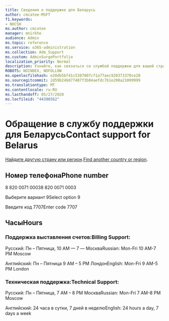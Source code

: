 ```yaml
---
title: Сведения о поддержке для Беларусь
author: cmcatee-MSFT
f1.keywords:
- NOCSH
ms.author: cmcatee
manager: mnirkhe
audience: Admin
ms.topic: reference
ms.service: o365-administration
ms.collection: Adm_Support
ms.custom: AdminSurgePortfolio
localization_priority: Normal
description: Узнайте, как связаться со службой поддержки для вашей страны или региона.
ROBOTS: NOINDEX, NOFOLLOW
ms.openlocfilehash: e20db5bf41c5387007cf1a77aec920373370ce20
ms.sourcegitcommit: 2d59b24b877487f3b84aefdc7b1e200a21009999
ms.translationtype: MT
ms.contentlocale: ru-RU
ms.lasthandoff: 05/27/2020
ms.locfileid: "44398562"
---
```

# <a name="contact-support-for-belarus"></a><span data-ttu-id="6c6fa-103">Обращение в службу поддержки для Беларусь</span><span class="sxs-lookup"><span data-stu-id="6c6fa-103">Contact support for Belarus</span></span>

<span data-ttu-id="6c6fa-104">[Найдите другую страну или регион](../contact-support-for-business-products.md).</span><span class="sxs-lookup"><span data-stu-id="6c6fa-104">[Find another country or region](../contact-support-for-business-products.md).</span></span>

## <a name="phone-number"></a><span data-ttu-id="6c6fa-105">Номер телефона</span><span class="sxs-lookup"><span data-stu-id="6c6fa-105">Phone number</span></span>
<span data-ttu-id="6c6fa-106">8 820 0071 0003</span><span class="sxs-lookup"><span data-stu-id="6c6fa-106">8 820 0071 0003</span></span>

<span data-ttu-id="6c6fa-107">Выберите вариант 9</span><span class="sxs-lookup"><span data-stu-id="6c6fa-107">Select option 9</span></span>

<span data-ttu-id="6c6fa-108">Введите код 7707</span><span class="sxs-lookup"><span data-stu-id="6c6fa-108">Enter code 7707</span></span>

## <a name="hours"></a><span data-ttu-id="6c6fa-109">Часы</span><span class="sxs-lookup"><span data-stu-id="6c6fa-109">Hours</span></span>
### <a name="billing-support"></a><span data-ttu-id="6c6fa-110">Поддержка выставления счетов:</span><span class="sxs-lookup"><span data-stu-id="6c6fa-110">Billing Support:</span></span>

<span data-ttu-id="6c6fa-111">Русский: Пн – Пятница, 10 AM — 7 — Москва</span><span class="sxs-lookup"><span data-stu-id="6c6fa-111">Russian: Mon-Fri 10 AM-7 PM Moscow</span></span>

<span data-ttu-id="6c6fa-112">Английский: Пн – Пятница 9 AM – 5 PM Лондон</span><span class="sxs-lookup"><span data-stu-id="6c6fa-112">English: Mon-Fri 9 AM-5 PM London</span></span>

### <a name="technical-support"></a><span data-ttu-id="6c6fa-113">Техническая поддержка:</span><span class="sxs-lookup"><span data-stu-id="6c6fa-113">Technical Support:</span></span>

<span data-ttu-id="6c6fa-114">Русский: Пн – Пятница, 7 AM – 8 PM Москва</span><span class="sxs-lookup"><span data-stu-id="6c6fa-114">Russian: Mon-Fri 7 AM-8 PM Moscow</span></span>

<span data-ttu-id="6c6fa-115">Английский: 24 часа в сутки, 7 дней в неделю</span><span class="sxs-lookup"><span data-stu-id="6c6fa-115">English: 24 hours a day, 7 days a week</span></span>
